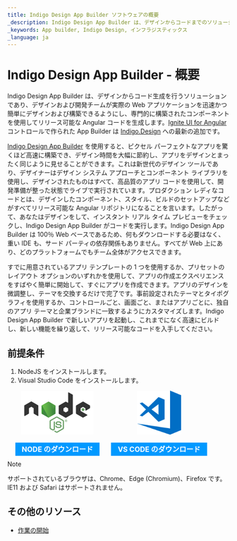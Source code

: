```yaml
---
title: Indigo Design App Builder ソフトウェアの概要
_description: Indigo Design App Builder は、デザインからコードまでのソリューションであり、デザインおよび開発チームが実際の Web アプリケーションを迅速かつ簡単にデザインおよび構築できるようにします。
_keywords: App builder, Indigo Design, インフラジスティックス
_language: ja
---
```


# Indigo Design App Builder - 概要 

Indigo Design App Builder は、デザインからコード生成を行うソリューションであり、デザインおよび開発チームが実際の Web アプリケーションを迅速かつ簡単にデザインおよび構築できるようにし、専門的に構築されたコンポーネントを使用してリリース可能な Angular コードを生成します。[Ignite UI for Angular]({environment:infragisticsBaseUrl}/products/ignite-ui-angular) コントロールで作られた App Builder は [Indigo.Design]({environment:infragisticsBaseUrl}/products/indigo-design) への最新の追加です。 

[Indigo Design App Builder]({environment:infragisticsBaseUrl}/products/indigo-design/app-builder) を使用すると、ピクセル パーフェクトなアプリを驚くほど高速に構築でき、デザイン時間を大幅に節約し、アプリをデザインとまったく同じように見せることができます。これは新世代のデザイン ツールであり、デザイナーはデザイン システム アプローチとコンポーネント ライブラリを使用し、デザインされたものはすべて、高品質のアプリ コードを使用して、開発準備が整った状態でライブで実行されています。プロダクション レディなコードとは、デザインしたコンポーネント、スタイル、ビルドのセットアップなどがすべてリリース可能な  Angular リポジトリになることを言います。したがって、あなたはデザインをして、インスタント リアル タイム プレビューをチェックし、Indigo Design App Builder がコードを実行します。Indigo Design App Builder は 100％ Web ベースであるため、何もダウンロードする必要はなく、重い IDE も、サード パーティの依存関係もありません。すべてが Web 上にあり、どのプラットフォームでもチーム全体がアクセスできます。 

すでに用意されているアプリ テンプレートの 1 つを使用するか、プリセットのレイアウト オプションのいずれかを使用して、アプリの作成エクスペリエンスをすばやく簡単に開始して、すぐにアプリを作成できます。アプリのデザインを微調整し、テーマを交換するだけで完了です。事前設定されたテーマとタイポグラフィを使用するか、コントロールごと、画面ごと、またはアプリごとに、独自のアプリ テーマと企業ブランドに一致するようにカスタマイズします。Indigo Design App Builder で新しいアプリを起動し、これまでになく高速にビルドし、新しい機能を繰り返して、リリース可能なコードを入手してください。 

## 前提条件

1. NodeJS をインストールします。
2. Visual Studio Code をインストールします。

<div>
    <div style="display:inline-block;width:45%;text-align:center;">
      <img src="./images/general/nodejs.svg"
           style="display:flex;max-height:100px;margin:auto auto 20px auto;" />
      <a target="_blank" href="https://nodejs.org/en/download/" class="no-external-icon"
         style="color:white;background-color:#09f;text-decoration:none;font-weight:700;font-size:16px;padding: 5px 15px 5px 15px;">
        NODE のダウンロード
      </a>
    </div>
    <div style="display:inline-block;width:45%;text-align:center;">
      <img src="./images/general/vs-code.svg"
           style="display:flex;max-height:100px;margin:auto auto 20px auto;" />
      <a target="_blank" href="https://code.visualstudio.com/download" class="no-external-icon"
         style="color:white;background-color:#09f;text-decoration:none;font-weight:700;font-size:16px;padding: 5px 15px 5px 15px;">
        VS CODE のダウンロード
      </a>
    </div>
</div>
<div class="divider--half"></div>

> [!NOTE]
> サポートされているブラウザは、Chrome、Edge (Chromium)、Firefox です。IE11 および Safari はサポートされません。

## その他のリソース
<div class="divider--half"></div>

* [作業の開始](getting-started.md)